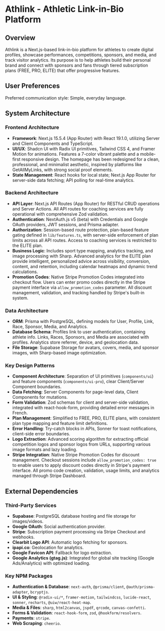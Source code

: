 # Athlink - Athletic Link-in-Bio Platform

## Overview
Athlink is a Next.js-based link-in-bio platform for athletes to create digital profiles, showcase performances, competitions, sponsors, and media, and track visitor analytics. Its purpose is to help athletes build their personal brand and connect with sponsors and fans through tiered subscription plans (FREE, PRO, ELITE) that offer progressive features.

## User Preferences
Preferred communication style: Simple, everyday language.

## System Architecture

### Frontend Architecture
- **Framework**: Next.js 15.5.4 (App Router) with React 19.1.0, utilizing Server and Client Components and TypeScript.
- **UI/UX**: Shadcn UI with Radix UI primitives, Tailwind CSS 4, and Framer Motion for animations. Features a 7-color vibrant palette and a mobile-first responsive design. The homepage has been redesigned for a clean, professional, and minimalist aesthetic, inspired by platforms like GetAllMyLinks, with strong social proof elements.
- **State Management**: React hooks for local state; Next.js App Router for server-side data fetching; API polling for real-time analytics.

### Backend Architecture
- **API Layer**: Next.js API Routes (App Router) for RESTful CRUD operations and Server Actions. All API routes for coaching services are fully operational with comprehensive Zod validation.
- **Authentication**: NextAuth.js v5 (beta) with Credentials and Google OAuth providers, JWT sessions, and Prisma adapter.
- **Authorization**: Session-based route protection, plan-based feature gating defined in `lib/features.ts`, with server-side enforcement of plan limits across all API routes. Access to coaching services is restricted to the ELITE plan.
- **Business Logic**: Includes sport type mapping, analytics tracking, and image processing with Sharp. Advanced analytics for the ELITE plan provide intelligent, personalized advice across visibility, conversion, content, and retention, including calendar heatmaps and dynamic trend calculations.
- **Promotion Codes**: Native Stripe Promotion Codes integrated into checkout flow. Users can enter promo codes directly in the Stripe payment interface via `allow_promotion_codes` parameter. All discount management, validation, and tracking handled by Stripe's built-in system.

### Data Architecture
- **ORM**: Prisma with PostgreSQL, defining models for User, Profile, Link, Race, Sponsor, Media, and Analytics.
- **Database Schema**: Profiles link to user authentication, containing athlete info. Links, Races, Sponsors, and Media are associated with profiles. Analytics store referrer, device, and geolocation data.
- **File Storage**: Supabase Storage for avatars, covers, media, and sponsor images, with Sharp-based image optimization.

### Key Design Patterns
- **Component Architecture**: Separation of UI primitives (`components/ui`) and feature components (`components/ui-pro`), clear Client/Server Component boundaries.
- **Data Fetching**: Server Components for page-level data, Client Components for mutations.
- **Form Validation**: Zod schemas for client and server-side validation, integrated with react-hook-form, providing detailed error messages in French.
- **Plan Management**: Simplified to FREE, PRO, ELITE plans, with consistent plan type mapping and feature limit definitions.
- **Error Handling**: Try-catch blocks in APIs, Sonner for toast notifications, client-side error boundaries.
- **Logo Extraction**: Advanced scoring algorithm for extracting official competition logos and sponsor logos from URLs, supporting various image formats and lazy loading.
- **Stripe Integration**: Native Stripe Promotion Codes for discount management. Checkout sessions include `allow_promotion_codes: true` to enable users to apply discount codes directly in Stripe's payment interface. All promo code creation, validation, usage limits, and analytics managed through Stripe Dashboard.

## External Dependencies

### Third-Party Services
- **Supabase**: PostgreSQL database hosting and file storage for images/videos.
- **Google OAuth**: Social authentication provider.
- **Stripe**: Subscription payment processing via Stripe Checkout and webhooks.
- **Clearbit Logo API**: Automatic logo fetching for sponsors.
- **ipapi.co**: Geolocation for analytics.
- **Google Favicon API**: Fallback for logo extraction.
- **Google Analytics (gtag.js)**: Integrated for global site tracking (Google Ads/Analytics) with optimized loading.

### Key NPM Packages
- **Authentication & Database**: `next-auth`, `@prisma/client`, `@auth/prisma-adapter`, `bcryptjs`.
- **UI & Styling**: `@radix-ui/*`, `framer-motion`, `tailwindcss`, `lucide-react`, `sonner`, `recharts`, `@uiw/react-heat-map`.
- **Media & Files**: `sharp`, `html2canvas`, `jspdf`, `qrcode`, `canvas-confetti`.
- **Forms & Validation**: `react-hook-form`, `zod`, `@hookform/resolvers`.
- **Payments**: `stripe`.
- **Web Scraping**: `cheerio`.